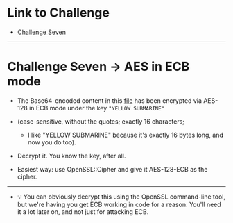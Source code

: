 # Link to Challenge

- [Challenge Seven](https://www.cryptopals.com/sets/1/challenges/7)

---

# Challenge Seven  -> AES in ECB mode

- The Base64-encoded content in this [file](https://www.cryptopals.com/static/challenge-data/7.txt) has been encrypted via AES-128 in ECB mode under the key `"YELLOW SUBMARINE"`

- (case-sensitive, without the quotes; exactly 16 characters;
  - I like "YELLOW SUBMARINE" because it's exactly 16 bytes long, and now you do too).
- Decrypt it. You know the key, after all.

- Easiest way: use OpenSSL::Cipher and give it AES-128-ECB as the cipher.

---

- 💡 You can obviously decrypt this using the OpenSSL command-line tool, but we're having you get ECB working in code for a reason. You'll need it a lot later on, and not just for attacking ECB.
